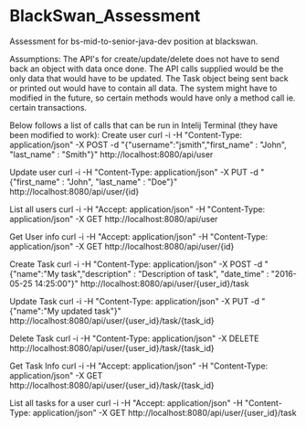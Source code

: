 # BlackSwan_Assessment
Assessment for bs-mid-to-senior-java-dev position at blackswan.

Assumptions:
The API's for create/update/delete does not have to send back an object with data once done.
The API calls supplied would be the only data that would have to be updated.
The Task object being sent back or printed out would have to contain all data.
The system might have to modified in the future, so certain methods would have only a method call ie. certain transactions.

Below follows a list of calls that can be run in Intelij Terminal (they have been modified to work):
Create user
curl -i -H "Content-Type: application/json" -X POST -d "{\"username\":\"jsmith\",\"first_name\" : \"John\", \"last_name\" : \"Smith\"}" http://localhost:8080/api/user

Update user
curl -i -H "Content-Type: application/json" -X PUT -d "{\"first_name\" : \"John\", \"last_name\" : \"Doe\"}" http://localhost:8080/api/user/{id}

List all users
curl -i -H "Accept: application/json" -H "Content-Type: application/json" -X GET http://localhost:8080/api/user

Get User info
curl -i -H "Accept: application/json" -H "Content-Type: application/json" -X GET http://localhost:8080/api/user/{id}

Create Task
curl -i -H "Content-Type: application/json" -X POST -d "{\"name\":\"My task\",\"description\" : \"Description of task\", \"date_time\" : \"2016-05-25 14:25:00\"}" http://localhost:8080/api/user/{user_id}/task

Update Task
curl -i -H "Content-Type: application/json" -X PUT -d "{\"name\":\"My updated task\"}" http://localhost:8080/api/user/{user_id}/task/{task_id}

Delete Task
curl -i -H "Content-Type: application/json" -X DELETE http://localhost:8080/api/user/{user_id}/task/{task_id}

Get Task Info
curl -i -H "Accept: application/json" -H "Content-Type: application/json" -X GET http://localhost:8080/api/user/{user_id}/task/{task_id}

List all tasks for a user
curl -i -H "Accept: application/json" -H "Content-Type: application/json" -X GET http://localhost:8080/api/user/{user_id}/task
